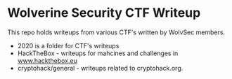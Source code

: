# Wolverine Security CTF Writeup

This repo holds writeups from various CTF's written by WolvSec members. 
*  2020 is a folder for CTF's writeups
*  HackTheBox - writeups for mahcines and challenges in www.hackthebox.eu
*  cryptohack/general - writeups related to cryptohack.org. 
